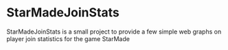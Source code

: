# StarMadeJoinStats
StarMadeJoinStats is a small project to provide a few simple web graphs on player join statistics for the game StarMade
